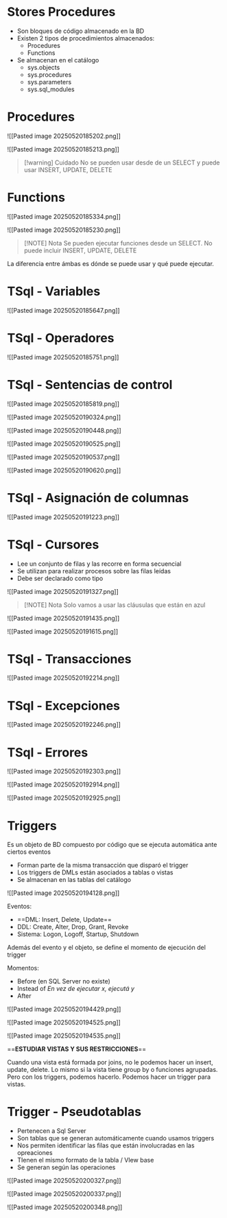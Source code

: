 # Stores Procedures 

- Son bloques de código almacenado en la BD
- Existen 2 tipos de procedimientos almacenados:
	- Procedures
	- Functions 
- Se almacenan en el catálogo 
	- sys.objects
	- sys.procedures
	- sys.parameters 
	- sys.sql_modules 


# Procedures 

![[Pasted image 20250520185202.png]]

![[Pasted image 20250520185213.png]]

> [!warning] Cuidado
> No se pueden usar desde de un SELECT y puede usar INSERT, UPDATE, DELETE

# Functions

![[Pasted image 20250520185334.png]]

![[Pasted image 20250520185230.png]]


> [!NOTE] Nota
> Se pueden ejecutar funciones desde un SELECT. No puede incluir INSERT, UPDATE, DELETE


La diferencia entre ámbas es dónde se puede usar y qué puede ejecutar.

# TSql - Variables

![[Pasted image 20250520185647.png]]


# TSql - Operadores 

![[Pasted image 20250520185751.png]]


# TSql - Sentencias de control 

![[Pasted image 20250520185819.png]]

![[Pasted image 20250520190324.png]]

![[Pasted image 20250520190448.png]]

![[Pasted image 20250520190525.png]]

![[Pasted image 20250520190537.png]]

![[Pasted image 20250520190620.png]]


# TSql - Asignación de columnas 

![[Pasted image 20250520191223.png]]


# TSql - Cursores 

- Lee un conjunto de filas y las recorre en forma secuencial
- Se utilizan para realizar procesos sobre las filas leídas
- Debe ser declarado como tipo

![[Pasted image 20250520191327.png]]

> [!NOTE] Nota
> Solo vamos a usar las cláusulas que están en azul


![[Pasted image 20250520191435.png]]

![[Pasted image 20250520191615.png]]



# TSql - Transacciones

![[Pasted image 20250520192214.png]]



# TSql - Excepciones

![[Pasted image 20250520192246.png]]



# TSql - Errores

![[Pasted image 20250520192303.png]]

![[Pasted image 20250520192914.png]]

![[Pasted image 20250520192925.png]]


# Triggers 

Es un objeto de BD compuesto por código que se ejecuta automática ante ciertos eventos

- Forman parte de la misma transacción que disparó el trigger 
- Los triggers de DMLs están asociados a tablas o vistas
- Se almacenan en las tablas del catálogo

![[Pasted image 20250520194128.png]]

Eventos:
- ==DML: Insert, Delete, Update== 
- DDL: Create, Alter, Drop, Grant, Revoke 
- Sistema: Logon, Logoff, Startup, Shutdown

Además del evento y el objeto, se define el momento de ejecución del trigger 

Momentos:
- Before (en SQL Server no existe)
- Instead of *En vez de ejecutar x, ejecutá y*
- After

![[Pasted image 20250520194429.png]]

![[Pasted image 20250520194525.png]]

![[Pasted image 20250520194535.png]]


==**ESTUDIAR VISTAS Y SUS RESTRICCIONES**==


Cuando una vista está formada por joins, no le podemos hacer un insert, update, delete.
Lo mismo si la vista tiene group by o funciones agrupadas.
Pero con los triggers, podemos hacerlo. Podemos hacer un trigger para vistas.


# Trigger - Pseudotablas 

- Pertenecen a Sql Server 
- Son tablas que se generan automáticamente cuando usamos triggers 
- Nos permiten identificar las filas que están involucradas en las opreaciones
- TIenen el mismo formato de la tabla / VIew base 
- Se generan según las operaciones 

![[Pasted image 20250520200327.png]]


![[Pasted image 20250520200337.png]]

![[Pasted image 20250520200348.png]]

